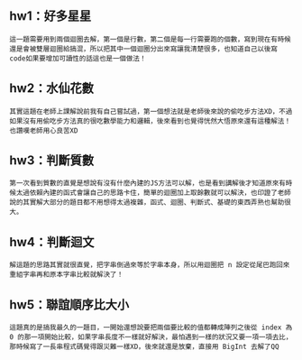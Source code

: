 ## hw1：好多星星
    這一題需要用到兩個迴圈去解，第一個是行數，第二個是每一行需要跑的個數，寫到現在有時候還是會被雙層迴圈給搞混，所以把其中一個迴圈分出來寫讓我清楚很多，也知道自己以後寫code如果要增加可讀性的話這也是一個做法！
## hw2：水仙花數
    其實這題在老師上課解說前我有自己嘗試過，第一個想法就是老師後來說的偷吃步方法XD，不過如果沒有用偷吃步方法真的很吃數學能力和邏輯，後來看到也覺得恍然大悟原來還有這種解法！也讚嘆老師用心良苦XD
## hw3：判斷質數
    第一次看到質數的直覺是想說有沒有什麼內建的JS方法可以解，也是看到講解後才知道原來有時候太過依賴內建的函式會讓自己的思路卡住，簡單的迴圈加上取餘數就可以解決，也印證了老師說的其實解大部分的題目都不用想得太過複雜，函式、迴圈、判斷式、基礎的東西弄熟也幫助很大。
## hw4：判斷迴文
    解這題的思路其實就很直覺，把字串倒過來等於字串本身，所以用迴圈把 n 設定從尾巴跑回來重組字串再和原本字串比較就解決了！
## hw5：聯誼順序比大小
    這題真的是搞我最久的一題目，一開始還想說要把兩個要比較的值都轉成陣列之後從 index 為 0 的那一項開始比較，如果字串長度不一樣就好解決，最怕遇到一樣的狀況又要一項一項去比，那時候寫了一長串程式碼覺得跟災難一樣XD，後來就還是放棄，直接用 BigInt 去解了QQ